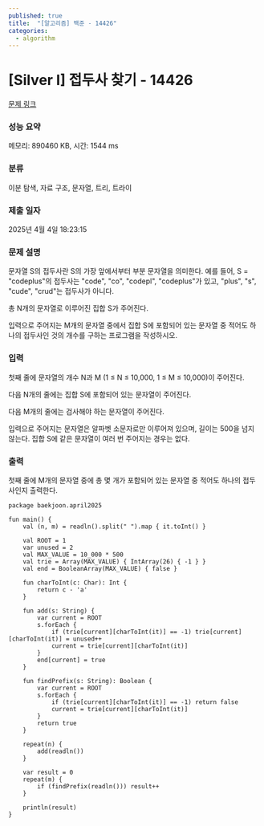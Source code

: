 ```yaml
---
published: true
title:  "[알고리즘] 백준 - 14426"
categories:
  - algorithm
---
```


# [Silver I] 접두사 찾기 - 14426

[문제 링크](https://www.acmicpc.net/problem/14426)

### 성능 요약

메모리: 890460 KB, 시간: 1544 ms

### 분류

이분 탐색, 자료 구조, 문자열, 트리, 트라이

### 제출 일자

2025년 4월 4일 18:23:15

### 문제 설명

<p>문자열 S의 접두사란 S의 가장 앞에서부터 부분 문자열을 의미한다. 예를 들어, S = "codeplus"의 접두사는 "code", "co", "codepl", "codeplus"가 있고, "plus", "s", "cude", "crud"는 접두사가 아니다.</p>

<p>총 N개의 문자열로 이루어진 집합 S가 주어진다.</p>

<p>입력으로 주어지는 M개의 문자열 중에서 집합 S에 포함되어 있는 문자열 중 적어도 하나의 접두사인 것의 개수를 구하는 프로그램을 작성하시오.</p>

### 입력

 <p>첫째 줄에 문자열의 개수 N과 M (1 ≤ N ≤ 10,000, 1 ≤ M ≤ 10,000)이 주어진다. </p>

<p>다음 N개의 줄에는 집합 S에 포함되어 있는 문자열이 주어진다.</p>

<p>다음 M개의 줄에는 검사해야 하는 문자열이 주어진다.</p>

<p>입력으로 주어지는 문자열은 알파벳 소문자로만 이루어져 있으며, 길이는 500을 넘지 않는다. 집합 S에 같은 문자열이 여러 번 주어지는 경우는 없다. </p>

### 출력

 <p>첫째 줄에 M개의 문자열 중에 총 몇 개가 포함되어 있는 문자열 중 적어도 하나의 접두사인지 출력한다.</p>


~~~
package baekjoon.april2025

fun main() {
    val (n, m) = readln().split(" ").map { it.toInt() }

    val ROOT = 1
    var unused = 2
    val MAX_VALUE = 10_000 * 500
    val trie = Array(MAX_VALUE) { IntArray(26) { -1 } }
    val end = BooleanArray(MAX_VALUE) { false }

    fun charToInt(c: Char): Int {
        return c - 'a'
    }

    fun add(s: String) {
        var current = ROOT
        s.forEach {
            if (trie[current][charToInt(it)] == -1) trie[current][charToInt(it)] = unused++
            current = trie[current][charToInt(it)]
        }
        end[current] = true
    }

    fun findPrefix(s: String): Boolean {
        var current = ROOT
        s.forEach {
            if (trie[current][charToInt(it)] == -1) return false
            current = trie[current][charToInt(it)]
        }
        return true
    }

    repeat(n) {
        add(readln())
    }

    var result = 0
    repeat(m) {
        if (findPrefix(readln())) result++
    }

    println(result)
}

~~~